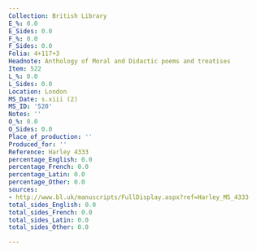```yaml
---
Collection: British Library
E_%: 0.0
E_Sides: 0.0
F_%: 0.0
F_Sides: 0.0
Folia: 4+117+3
Headnote: Anthology of Moral and Didactic poems and treatises
Item: 522
L_%: 0.0
L_Sides: 0.0
Location: London
MS_Date: s.xiii (2)
MS_ID: '520'
Notes: ''
O_%: 0.0
O_Sides: 0.0
Place_of_production: ''
Produced_for: ''
Reference: Harley 4333
percentage_English: 0.0
percentage_French: 0.0
percentage_Latin: 0.0
percentage_Other: 0.0
sources:
- http://www.bl.uk/manuscripts/FullDisplay.aspx?ref=Harley_MS_4333
total_sides_English: 0.0
total_sides_French: 0.0
total_sides_Latin: 0.0
total_sides_Other: 0.0

---
```

